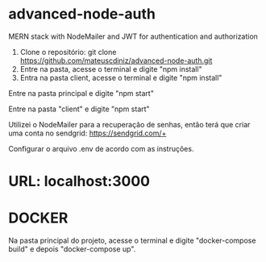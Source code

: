 # advanced-node-auth
MERN stack with NodeMailer and JWT for authentication and authorization


1. Clone o repositório: git clone https://github.com/mateuscdiniz/advanced-node-auth.git
2. Entre na pasta, acesse o terminal e digite "npm install"
3. Entra na pasta client, acesse o terminal e digite "npm install"

Entre na pasta principal e digite "npm start"

Entre na pasta "client" e digite "npm start"

Utilizei o NodeMailer para a recuperação de senhas, então terá que criar uma conta no sendgrid: https://sendgrid.com/+

Configurar o arquivo .env de acordo com as instruções.

# URL: localhost:3000

# DOCKER

Na pasta principal do projeto, acesse o terminal e digite "docker-compose build" e depois
"docker-compose up".

